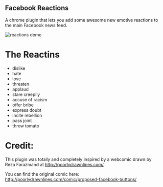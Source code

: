 Facebook Reactions
------------------

A chrome plugin that lets you add some awesome new emotive reactions to the main Facebook news feed.

![reactions demo](https://s3.amazonaws.com/webnet/fb-plugin/react-demo.png)


The Reactins
============

- dislike
- hate
- love
- threaten
- applaud
- stare creepily
- accuse of racism
- offer bribe 
- express doubt
- incite rebellion
- pass joint
- throw tomato


Credit:
=======

This plugin was totally and completely inspired by a webcomic drawn by Reza Farazmand at http://poorlydrawnlines.com/

You can find the original comic here: http://poorlydrawnlines.com/comic/proposed-facebook-buttons/